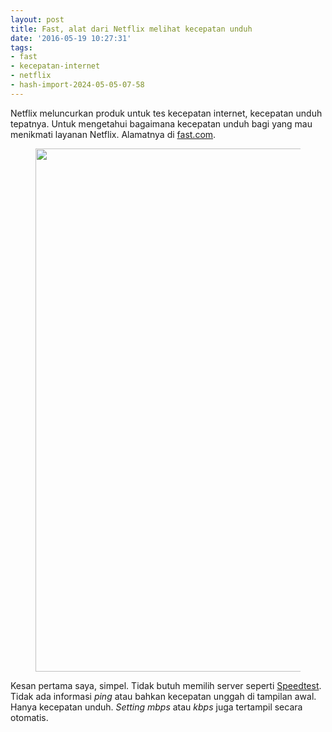 ```yaml
---
layout: post
title: Fast, alat dari Netflix melihat kecepatan unduh
date: '2016-05-19 10:27:31'
tags:
- fast
- kecepatan-internet
- netflix
- hash-import-2024-05-05-07-58
---
```


Netflix meluncurkan produk untuk tes kecepatan internet, kecepatan unduh tepatnya. Untuk mengetahui bagaimana kecepatan unduh bagi yang mau menikmati layanan Netflix. Alamatnya di [fast.com](http://fast.com/).

<figure class="kg-card kg-image-card"><img src=" __GHOST_URL__ /content/images/2021/05/image-4.png" class="kg-image" alt loading="lazy" width="913" height="837" srcset=" __GHOST_URL__ /content/images/size/w600/2021/05/image-4.png 600w, __GHOST_URL__ /content/images/2021/05/image-4.png 913w" sizes="(min-width: 720px) 720px"></figure>

Kesan pertama saya, simpel. Tidak butuh memilih server seperti [Speedtest](https://speedtest.net/). Tidak ada informasi _ping_ atau bahkan kecepatan unggah di tampilan awal. Hanya kecepatan unduh. _Setting mbps_ atau _kbps_ juga tertampil secara otomatis.

